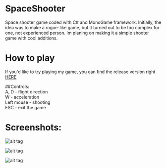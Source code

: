 # SpaceShooter
Space shooter game coded with C# and MonoGame framework.
Initially, the idea was to make a rogue-like game, but it turned out to be too complex for one, not experienced person.
Im planing on making it a simple shooter game with cool additions.

# How to play
If you'd like to try playing my game, you can find the release version right [HERE](https://drive.google.com/file/d/0B6Ho1ILoFP1GT05xYXZrRHhEMTA/view?usp=sharing)

##Controls: <br />
A, D - flight direction<br />
W - acceleration<br />
Left mouse - shooting<br />
ESC - exit the game

# Screenshots:

![alt tag](http://i.imgur.com/0G9RIbO.png)

![alt tag](http://i.imgur.com/6MGWATn.png)

![alt tag](http://i.imgur.com/MlCroxT.png)
